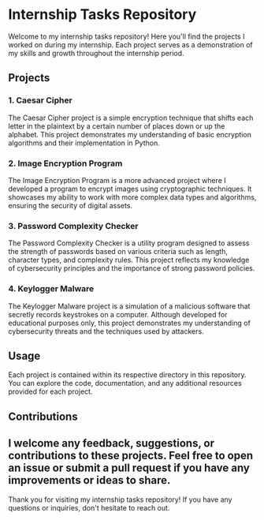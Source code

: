 # Internship Tasks Repository

Welcome to my internship tasks repository! Here you'll find the projects I worked on during my internship. Each project serves as a demonstration of my skills and growth throughout the internship period.

## Projects

### 1. Caesar Cipher

The Caesar Cipher project is a simple encryption technique that shifts each letter in the plaintext by a certain number of places down or up the alphabet. This project demonstrates my understanding of basic encryption algorithms and their implementation in Python.

### 2. Image Encryption Program

The Image Encryption Program is a more advanced project where I developed a program to encrypt images using cryptographic techniques. It showcases my ability to work with more complex data types and algorithms, ensuring the security of digital assets.

### 3. Password Complexity Checker

The Password Complexity Checker is a utility program designed to assess the strength of passwords based on various criteria such as length, character types, and complexity rules. This project reflects my knowledge of cybersecurity principles and the importance of strong password policies.

### 4. Keylogger Malware

The Keylogger Malware project is a simulation of a malicious software that secretly records keystrokes on a computer. Although developed for educational purposes only, this project demonstrates my understanding of cybersecurity threats and the techniques used by attackers.

## Usage

Each project is contained within its respective directory in this repository. You can explore the code, documentation, and any additional resources provided for each project.

## Contributions

I welcome any feedback, suggestions, or contributions to these projects. Feel free to open an issue or submit a pull request if you have any improvements or ideas to share.
---
Thank you for visiting my internship tasks repository! If you have any questions or inquiries, don't hesitate to reach out.
